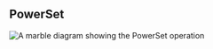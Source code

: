## PowerSet

<picture>
    <picture>
      <source srcset="power-set-dark.svg" media="(prefers-color-scheme: dark)">
      <img src="power-set.svg" alt="A marble diagram showing the PowerSet operation">
    </picture>
</picture>
